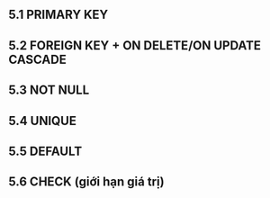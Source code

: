 ## 5.1 PRIMARY KEY  
## 5.2 FOREIGN KEY + ON DELETE/ON UPDATE CASCADE  
## 5.3 NOT NULL  
## 5.4 UNIQUE  
## 5.5 DEFAULT  
## 5.6 CHECK (giới hạn giá trị)
